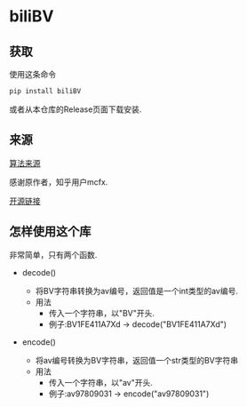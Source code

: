 # biliBV

## 获取

使用这条命令
```bash
pip install biliBV
```

或者从本仓库的Release页面下载安装.

## 来源

[算法来源](https://www.zhihu.com/question/381784377/answer/1099438784)

感谢原作者，知乎用户mcfx.

[开源链接](https://github.com/ShiSheng233/bili_BV)

## 怎样使用这个库

非常简单，只有两个函数.

- decode()
  - 将BV字符串转换为av编号，返回值是一个int类型的av编号.
  - 用法
    - 传入一个字符串，以"BV"开头.
    - 例子:BV1FE411A7Xd  -> decode("BV1FE411A7Xd")

- encode()
  - 将av编号转换为BV字符串，返回值一个str类型的BV字符串
  - 用法
    - 传入一个字符串，以"av"开头.
    - 例子:av97809031 -> encode("av97809031")
